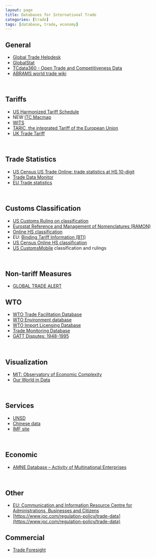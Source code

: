 ```yaml
---
layout: page
title: Databases for International Trade
categories: [trade]
tags: [database, trade, economy]
---
```


## General

- [Global Trade Helpdesk](http://beta.helpmetrade.org/)
- [GlobalStat](https://globalstat.eu/)
- [TCdata360 - Open Trade and Competitiveness Data](https://tcdata360.worldbank.org/)
- [ABRAMS world trade wiki](https://en.abrams.wiki/)

‌

## Tariffs

- [US Harmonized Tariff Schedule](https://hts.usitc.gov/)
- NEW [ITC Macmap](https://beta.macmap.org/)
- [WITS](https://wits.worldbank.org/)
- [TARIC, the integrated Tariff of the European Union](http://ec.europa.eu/taxation_customs/dds2/taric/taric_consultation.jsp)
- [UK Trade Tariff](https://www.gov.uk/government/collections/uk-trade-tariff-volume-1)

‌

## Trade Statistics

- [US Census US Trade Online: trade statistics at HS 10-digit](https://usatrade.census.gov/)
- [Trade Data Monitor](https://www.tradedatamonitor.com/)
- [EU Trade statistics](https://trade.ec.europa.eu/tradehelp/statistics)

‌

## Customs Classification

- [US Customs Ruling on classification](https://rulings.cbp.gov/)
- [Eurostat Reference and Management of Nomenclatures (RAMON)](http://ec.europa.eu/eurostat/ramon/index.cfm?TargetUrl=DSP_PUB_WELC)
- [Online HS classification](https://uscensus.prod.3ceonline.com/)
- EU: [Binding Tariff Information (BTI)](https://ec.europa.eu/taxation_customs/business/calculation-customs-duties/what-is-common-customs-tariff/binding-tariff-information-bti_en)
- [US Census Online HS classification](https://uscensus.prod.3ceonline.com/)
- [US CustomsMobile](https://www.customsmobile.com/rulings) classification and rulings

‌

## Non-tariff Measures

- [GLOBAL TRADE ALERT](https://www.globaltradealert.org/)


## WTO

- [WTO Trade Facilitation Database](https://www.tfadatabase.org/)
- [WTO Environment database](https://edb.wto.org/)
- [WTO Import Licensing Database](https://importlicensing.wto.org/user/login)
- [Trade Monitoring Database](http://tmdb.wto.org/en)
- [GATT Disputes: 1948-1995](http://dev-gatt-disputes.pantheonsite.io/)

‌

## Visualization

- [MIT: Observatory of Economic Complexity](https://atlas.media.mit.edu/en/)
- [Our World in Data](https://ourworldindata.org/)

‌

## **Services**

- [UNSD](https://unstats.un.org/unsd/nationalaccount/data.asp)
- [Chinese data](http://www.safe.gov.cn/wps/portal/sy/tjsj_szphb)
- [IMF site](https://www.imf.org/external/np/sta/bop/bop.htm)

‌

## Economic

- [AMNE Database – Activity of Multinational Enterprises](http://www.oecd.org/sti/ind/amne.htm)

‌

## Other

- [EU: Communication and Information Resource Centre for Administrations, Businesses and Citizens](https://circabc.europa.eu/faces/jsp/extension/wai/navigation/container.jsp)
- [https://www.joc.com/regulation-policy/trade-data](https://www.joc.com/regulation-policy/trade-data)

## Commercial

- [Trade Foresight](http://www.tradeforesight.com/)
